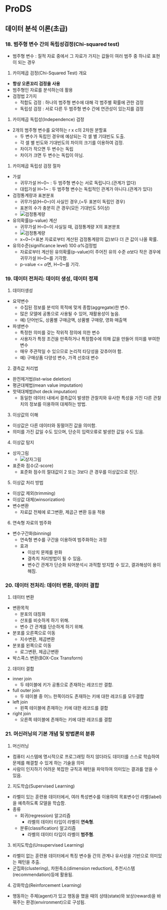 # ProDS
## 데이터 분석 이론(초급) 
### 18. 범주형 변수 간의 독립성검정(Chi-squared test)
* 범주형 변수 : 질적 자료 중에서 그 자료가 가지는 값들이 여러 범주 중 하나로 표현이 되는 경우
1. 카이제곱 검정(Chi-Squared Test) 개요
  * **항상 오른꼬리 검정을 사용**
  * 범주형인 자료를 분석하는데 활용
  * 검정법 2가지
    * 적합도 검정 : 하나의 범주형 변수에 대해 각 범주별 확률에 관한 검정
    * 독립성 검정 : 서로 다른 두 범주형 변수 간에 연관성이 있는지를 검정
1. 카이제곱 독립성(Independence) 검정
  * 2개의 범주형 변수를 요약하는 r x c의 2차원 분할표
    * 두 변수가 독립인 경우에 예상되는 각 셀 별 기대빈도 도출.
    * 각 셀 별 빈도와 기대빈도의 차이의 크기를 이용하여 검정.
    * 차이가 작으면 두 변수는 독립
    * 차이가 크면 두 변수는 독립이 아님.
1. 카이제곱 독립성 검정 절차
  * 가설
    * 귀무가설 H~0~ : 두 범주형 변수는 서로 독립니다.(관계가 없다)
    * 대립가설 H~1~ : 두 범주형 변수는 독립적인 관계가 아니다.(관계가 있다)
  * 검정통계량과 표본분포
    * 귀무가설(H~0~)이 사실인 경우,(=두 표본이 독립인 경우)
    * 표본의 수가 충분히 큰 경우(모든 기대빈도 5이상)
    * ![검정통계량](../images/202303/20230314_카이제곱검정통계량.png)
  * 유의확률(p-value) 계산
    * 귀무가설 H~0~이 사실일 때, 검정통계량 X의 표본분포
    * ![검정통계량](../images/202303/20230314_카이제곱검정통계량.png)
    * x~0~(=표본 자료로부터 계산된 검정통계량의 값)보다 더 큰 값이 나올 확률.
  * 유의수준(significance level) 100 $\alpha$%검정법
    * 자료로부터 계산된 유의확률(p-value)이 주어진 유의 수준 $\alpha$보다 작은 경우에 귀무가설 H~0~를 기각함.
    * p-value <= $\alpha$면, H~0~를 기각.

### 19. 데이터 전처리: 데이터 생성, 데이터 정제
1. 데이터생성
  * 요약변수
    * 수집된 정보를 분석의 목적에 맞게 종합(aggregate)한 변수.
    * 많은 모델에 공통으로 사용될 수 있어, 재활용성이 높음.
    * 예) 단어빈도, 상품별 구매금액, 상품별 구매량, 영화 매출액
  * 파생변수
    * 특정한 의미를 갖는 작위적 정의에 의한 변수
    * 사용자가 특정 조건을 만족하거나 특정함수에 의해 값을 만들어 의미를 부여한 변수
    * 매우 주관적일 수 있으므로 논리적 타당성을 갖추어야 함.
    * 예) 구매상품 다양성 변수, 가격 선호대 변수
2. 결측값 처리법
  * 완전제거법(list-wise deletion)
  * 평균대체법(mean value imputation)
  * 핫덱대체법(hot deck imputation)
    * 동일한 데이터 내에서 결측값이 발생한 관찰치와 유사한 특성을 가진 다른 관찰치의 정보를 이용하여 대체하는 방법.
3. 이상값의 이해
  * 이상값은 다른 데이터와 동떨어진 값을 의미함.
  * 의미를 가진 값일 수도 있으며, 단순히 입력오류로 발생한 값일 수도 있음.
4. 이상값 탐지
  * 상자그림
    * ![상자그림](../images/202303/20230314_상자그림.png)
  * 표준화 점수(Z-score)
    * 표준화 점수의 절대값이 2 또는 3보다 큰 경우를 이상값으로 진단.
5. 이상값 처리 방법
  * 이상값 제외(trimming)
  * 이상값 대체(winsorization)
  * 변수변환
    * 자료값 전체에 로그변환, 제곱근 변환 등을 적용
6. 연속형 자료의 범주화
  * 변수구간화(binning)
    * 연속형 변수를 구간을 이용하여 범주화하는 과정
    * 효과
      * 이상치 문제를 완화
      * 결측치 처리방법이 될 수 있음.
      * 변수간 관계가 단순화 되어분석시 과적합 방지할 수 있고, 결과해성이 용이해짐.

### 20. 데이터 전처리: 데이터 변환, 데이터 결합
1. 데이터 변환
  * 변환목적
    * 분포의 대칭화
    * 산포를 비슷하게 하기 위해.
    * 변수 간 관계를 단순하게 하기 위해.
  * 분포를 오른쪽으로 이동
    * 지수변환, 제곱변환
  * 분포를 왼쪽으로 이동
    * 로그변환, 제곱근변환
  * 박스콕스 변환(BOX-Cox Transform)
2. 데이터 결합
  * inner join
    * 두 테이블에 키가 공통으로 존재하는 레코드만 결합.
  * full outer join
    * 두 테이블 중 어느 한쪽이라도 존재하는 키에 대한 레코드를 모두결합
  * left join
    * 왼쪽 테이블에 존재하는 키에 대한 레코드를 결합
  * right join
    * 오른쪽 테이블에 존재하는 키에 대한 레코드를 결합

### 21. 머신러닝의 기본 개념 및 방법론의 분류
1. 머신러닝
  * 컴퓨터 시스템에 명시적으로 프로그래밍 하지 않더라도 데이터를 스스로 학습하여 문제를 해결할 수 있게 하는 기술을 의미
  * 사람이 인지하기 어려운 복잡한 규칙과 패턴을 파악하여 의미있는 결과를 얻을 수 있음.
2. 지도학습(Supervised Learning)
  * 라벨이 있는 훈련용 데이터에서, 여러 특성변수를 이용하여 목표변수인 라벨(label)을 예측하도록 모델을 학습함.
  * 종류
    * 회귀(regression) 알고리즘
      * 라벨의 데이터 타입이 라벨이 **연속형**.
    * 분류(classification) 알고리즘
      * 라벨의 데이터 타입이 라벨이 **범주혐**.
3. 비지도학습(Unsupervised Learning)
  * 라벨이 없는 훈련용 데이터에서 특징 변수들 간의 관계나 유사성을 기반으로 의미있는 패턴을 추출.
  * 군집화(clustering), 차원축소(dimension reduction), 추천시스템(recommendation)등에 활용됨.
4. 강화학습(Reinforcement Learning)
  * 행동하는 주체(agent)가 있고 행동을 했을 때의 상태(state)와 보상(reward)을 바꿔주는 환경(environment)으로 구성됨.

